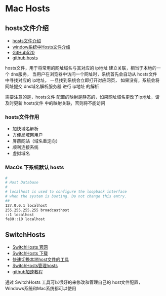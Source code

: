 # Mac Hosts

## hosts文件介绍
- [hosts文件介绍](https://baike.baidu.com/item/hosts/10474546)
- [window系统中Hosts文件介绍](https://blog.csdn.net/fuhanghang/article/details/125293347)
- [GitHub520](https://github.com/521xueweihan/GitHub520)
- [github hosts](https://gitee.com/373503406/hosts)

hosts文件，用于将常用的网址域名与其对应的 ip地址 建立关联，相当于本地的一个 dns服务，
当用户在浏览器中访问一个网址时，系统首先会自动从 hosts文件 中寻找对应的 ip地址，
一旦找到系统会立即打开对应网页，
如果没有，系统会将网址提交 dns域名解析服务器 进行 ip地址 的解析

需要注意的是，hosts文件 配置的映射是静态的，如果网址域名更改了ip地址，请及时更新 hosts文件 中的映射关联，否则将不能访问

### hosts文件作用

- 加快域名解析
- 方便局域网用户
- 屏蔽网站（域名重定向）
- 顺利连接系统
- 虚拟域名

### MacOs 下系统默认 hosts

``` bash
#
# Host Database
#
# localhost is used to configure the loopback interface
# when the system is booting. Do not change this entry.
##
127.0.0.1 localhost
255.255.255.255 broadcasthost
::1 localhost 
fe80::10 localhost
```

## SwitchHosts

- [SwitchHosts 官网](https://swh.app)
- [SwitchHosts 下载](https://github.com/oldj/SwitchHosts/tags)
- [快速切换本地host文件的工具](https://blog.csdn.net/weixin_56727438/article/details/125718383)
- [SwitchHosts管理hosts](https://mp.weixin.qq.com/s/A37XnD3HdcGSWUflj6JujQ)
- [github加速教程](https://jishuin.proginn.com/p/763bfbd7d158)

通过 SwitchHosts 工具可以很好的来修改和管理自己的 host文件配置，Windows系统和Mac系统都可以使用